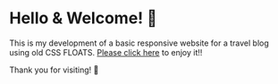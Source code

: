 # Hello & Welcome! 👋
This is my development of a basic responsive website for a travel blog using old CSS FLOATS. 
[Please click here][site] to enjoy it!!

Thank you for visiting! 🐥

[site]: https://webfloat-blogdeviajes-exequielsanoner.netlify.app/
